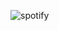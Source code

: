 ![spotify](https://spotify-github-profile.vercel.app/api/view?uid=jodis.fields1&cover_image=true)
  
